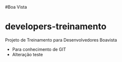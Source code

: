 #Boa Vista
# developers-treinamento
Projeto de Treinamento para Desenvolvedores Boavista

* Para conhecimento de GIT
* Alteração teste
